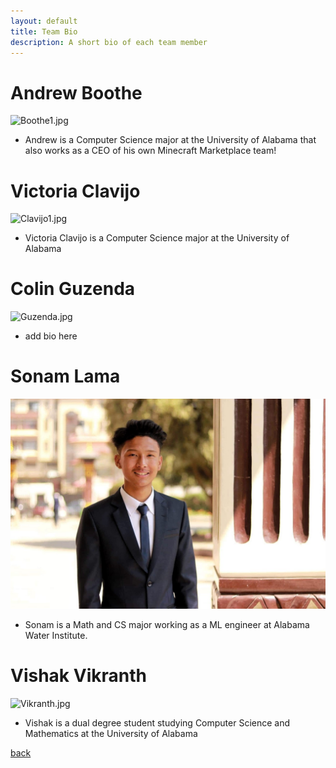 ```yaml
---
layout: default
title: Team Bio
description: A short bio of each team member
---
```

# Andrew Boothe
![Boothe1.jpg](./assets/Boothe1.jpg)
- Andrew is a Computer Science major at the University of Alabama that also works as a CEO of his own Minecraft Marketplace team!

# Victoria Clavijo
![Clavijo1.jpg](./assets/Clavijo.jpg)
- Victoria Clavijo is a Computer Science major at the University of Alabama

# Colin Guzenda
![Guzenda.jpg](./assets/Guzenda.jpg)
- add bio here

# Sonam Lama
![Lama1.jpg](./assets/Lama1.jpg)
- Sonam is a Math and CS major working as a ML engineer at Alabama Water Institute.

# Vishak Vikranth
![Vikranth.jpg](./assets/Vikranth.jpg)
- Vishak is a dual degree student studying Computer Science and Mathematics at the University of Alabama

[back](../index.md)
